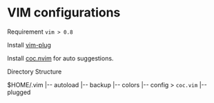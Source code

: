 # VIM configurations

Requirement `vim > 0.8`

Install [vim-plug](https://github.com/junegunn/vim-plug)

Install [coc.nvim](https://github.com/neoclide/coc.nvim) for auto suggestions.

Directory Structure

$HOME/.vim 
  |-- autoload 
  |-- backup
  |-- colors
  |-- config > `coc.vim`
  |-- plugged

